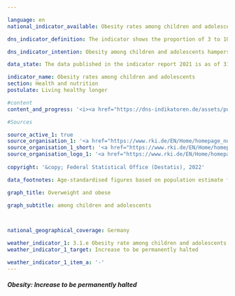 ```yaml
---

language: en    
national_indicator_available: Obesity rates among children and adolescents    

dns_indicator_definition: The indicator shows the proportion of 3 to 10-year-olds and of 11 to 17-year-olds affected by obesity.    

dns_indicator_intention: Obesity among children and adolescents hampers age-appropriate development in those age groups. Exclusion and social withdrawal are the consequences, leading in turn to additional health as well as social problems. A high percentage of the children and adolescents who are already obese will continue to suffer from obesity as adults. For this reason, the proportion of obese children and adolescents in Germany should not increase any further.<br>    

data_state: The data published in the indicator report 2021 is as of 31.12.2020. The data shown on the DNS-Online-Platform is updated regularly, so that more current data may be available online than published in the indicator report 2021.    

indicator_name: Obesity rates among children and adolescents    
section: Health and nutrition    
postulate: Living healthy longer    

#content     
content_and_progress: '<i><a href="https://dns-indikatoren.de/assets/publications/reports/en/2021.pdf">Text from the Indicator Report 2021 </a></i><br>The body mass index (BMI) is a benchmark that is used to identify excess weight and especially obesity. It is calculated by dividing the body weight in kilograms by the square of an individual’s height in metres (kg/m²). This calculation does not take account of age- and gender-specific differences or of an individual’s body mass composition. Since the ratio of height to weight constantly changes in children and adolescents, there is no single threshold value for all age groups for the classification of excess weight and obesity. Excess weight and obesity among children and adolescents are defined by using an individual’s age and gender to compare his or her BMI with those of a predefined reference population. The percentile reference values proposed by Katrin Kromeyer-Hauschild are used as a comparison, as recommended by the Childhood Obesity Federation (AGA). In this method, children and adolescents are said to be overweight if their BMI is above the 90th age and gender-specific percentile of the reference population (> P90), that is to say if they fall within the range of those 10% of the reference group with the highest BMIs. A BMI above the 97th percentile of the reference population (i.e. as high as the 3% of children and adolescents with the highest BMIs) is classified as obesity (> P97). For example, girls and boys aged three with a BMI of 18.8 kg/m² are considered to be obese. These reference values are based on details of body size and weight that were recorded between 1985 and 1998 in various regions of Germany, using different methods.<br>The data for the indicator was collected by the Robert Koch Institute. The German Health Interview and Examination Survey for Children and Adolescents (KiGGS) for the period 2003 to 2006 delivered the first nationwide representative findings. Comparable measurement data are available for the period from 2014 to 2017 from the second follow-up of the KiGGS study (KiGGS Wave 2). To allow proper data comparison, the findings were standardised on the basis of extrapolated population data for 31 December 2015.<br>For the 2014-2017 period, 3.9% of the 3 to 10-year-olds and 8.0% of the 11 to 17-year-olds were classed as obese. While there were no differences between the sexes in the 3-10 age group, the rates for the 11 to 17-year-olds were 7.2% for girls and 8.7% for boys. In the period from 2003 to 2006, the proportion of 3 to 10-year-olds with obesity was about 5.2%; among the 11 to 17-year-olds, it was about 8.3%. In that period too, girls and boys in the 3-10 age group were equally affected. The figure for the 11-17 age group broke down into 8.2% of the girls and 8.4% of the boys. The obesity rate has therefore fallen more sharply among 3 to 10-year-olds than in the 11-17 age group. While it fell by 1.0 percentage points among girls aged 11 to 17, it showed a slight increase of 0.3 of a percentage point among boys in that age group.<br>The percentage of overweight 11-17-year-olds (> P90) had not changed substantially since the 2003-2006 period, showing a decline of 0.6 of a percentage point to 12.3% in the 3-10 age group and an increase of 0.6 of a percentage point to 18.7% among 11 to 17-year-olds.<br>Key factors in becoming overweight are nutrition and exercise habits, which vary considerably when the findings are examined in the light of socio-economic status (SES). The findings of KiGGS Wave 2 confirm that 3 to 17-year-olds with a low socio-economic status more often have an unhealthy diet and more rarely take part in sport than their contemporaries with a higher socio-economic status. The risk of excess weight and obesity among 3 to 17-year-olds with a low socio-economic status are about three to four times greater than in the high status group; each group comprises about 20% of the sample population.'    

#Sources    

source_active_1: true
source_organisation_1: '<a href="https://www.rki.de/EN/Home/homepage_node.html">Robert Koch Institute</a>'
source_organisation_1_short: '<a href="https://www.rki.de/EN/Home/homepage_node.html">Robert Koch Institute</a>'
source_organisation_logo_1: '<a href="https://www.rki.de/EN/Home/homepage_node.html"><img src="https://dnsUpgradeEnvironment.github.io/dns-indicators/en/public/OrgImgDe/rki.png" alt="Robert Koch Institute" title=" Click here to visit the homepage of the organizationRobert Koch Institute" style="height:60px; width:148px; border: transparent"/></a>'
    
copyright: '&copy; Federal Statistical Office (Destatis), 2022'    

data_footnotes: Age-standardised figures based on population estimate for 31 December 2015.<br>• Data based on a special evaluation.    

graph_title: Overweight and obese    

graph_subtitle: among children and adolescents    

        

national_geographical_coverage: Germany    

weather_indicator_1: 3.1.e Obesity rate among children and adolescents
weather_indicator_1_target: Increase to be permanently halted

weather_indicator_1_item_a: '-'    
---
```



<div>
  <div class="my-header">
    <h5>Obesity: Increase to be permanently halted
    </h5>
  </div>
  <div class="my-header-note">
  </div>
</div>